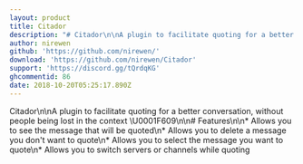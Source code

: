 ```yaml
---
layout: product
title: Citador
description: "# Citador\n\nA plugin to facilitate quoting for a better conversation, without people being lost in the context \U0001F609\n\n# Features\n\n* Allows you to see the message that will be quoted\n* Allows you to delete a message you don't want to quote\n* Allows you to select the message you want to quote\n* Allows you to switch servers or channels while quoting"
author: nirewen
github: 'https://github.com/nirewen/'
download: 'https://github.com/nirewen/Citador'
support: 'https://discord.gg/tQrdqKG'
ghcommentid: 86
date: 2018-10-20T05:25:17.890Z
---
```

Citador\n\nA plugin to facilitate quoting for a better conversation, without people being lost in the context \U0001F609\n\n# Features\n\n* Allows you to see the message that will be quoted\n* Allows you to delete a message you don't want to quote\n* Allows you to select the message you want to quote\n* Allows you to switch servers or channels while quoting
